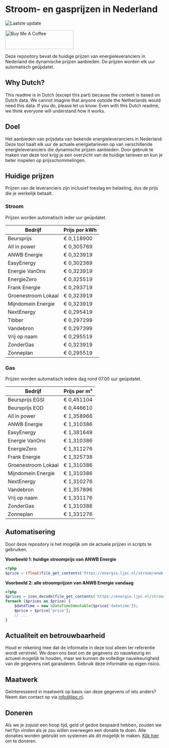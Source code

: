 # Stroom- en gasprijzen in Nederland

![Laatste update](https://img.shields.io/badge/laatste%20update-2024--11--20%2010%3A00%20CET-brightgreen)

<a href="https://www.buymeacoffee.com/Lars-" target="_blank"><img src="https://cdn.buymeacoffee.com/buttons/v2/default-orange.png" alt="Buy Me A Coffee" height="60" style="height: 60px !important;width: 217px !important;" ></a>

Deze repository bevat de huidige prijzen van energieleveranciers in Nederland die dynamische prijzen aanbieden. De prijzen worden elk uur automatisch geüpdatet.

## Why Dutch?

This readme is in Dutch (except this part) because the content is based on Dutch data. We cannot imagine that anyone outside the Netherlands would need this data. If you do, please let us know. Even with this Dutch readme, we think
everyone will understand how it works.

## Doel

Het aanbieden van prijsdata van bekende energieleveranciers in Nederland. Deze tool haalt elk uur de actuele energietarieven op van verschillende energieleveranciers die dynamische prijzen aanbieden. Door gebruik te maken van deze tool
krijg je een overzicht van de huidige tarieven en kun je beter inspelen op prijsschommelingen.

## Huidige prijzen

Prijzen van de leveranciers zijn inclusief toeslag en belasting, dus de prijs die je werkelijk betaalt.

### Stroom

Prijzen worden automatisch ieder uur geüpdatet.

 Bedrijf | Prijs per kWh 
---------|---------------
Beursprijs | € 0,118900
All in power | € 0,305769
ANWB Energie | € 0,323919
EasyEnergy | € 0,302369
Energie VanOns | € 0,323919
EnergieZero | € 0,325519
Frank Energie | € 0,293719
Groenestroom Lokaal | € 0,323919
Mijndomein Energie | € 0,323919
NextEnergy | € 0,295419
Tibber | € 0,297299
Vandebron | € 0,297399
Vrij op naam | € 0,295519
ZonderGas | € 0,323919
Zonneplan | € 0,295519


### Gas

Prijzen worden automatisch iedere dag rond 07.00 uur geüpdatet.

 Bedrijf | Prijs per m³ 
---------|--------------
Beursprijs EGSI | € 0,451104
Beursprijs EOD | € 0,446610
All in power | € 1,358966
ANWB Energie | € 1,310386
EasyEnergy | € 1,381649
Energie VanOns | € 1,310386
EnergieZero | € 1,311276
Frank Energie | € 1,325738
Groenestroom Lokaal | € 1,310386
Mijndomein Energie | € 1,310386
NextEnergy | € 1,310276
Vandebron | € 1,357896
Vrij op naam | € 1,331176
ZonderGas | € 1,310386
Zonneplan | € 1,331276


## Automatisering

Door deze repository is het mogelijk om de actuele prijzen in scripts te gebruiken.

**Voorbeeld 1: huidige stroomprijs van ANWB Energie**

```php
<?php
$price = (float)file_get_contents('https://energie.ljpc.nl/stroom/anwb-energie-nu.txt');

```

**Voorbeeld 2: alle stroomprijzen van ANWB Energie vandaag**

```php
<?php
$prices = json_decode(file_get_contents('https://energie.ljpc.nl/stroom/all-in-power-vandaag.json'),true);
foreach ($prices as $price) {
    $dateTime = new \DateTimeImmutable($price['datetime']);
    $price = $price['price'];
    // ...
}
```

## Actualiteit en betrouwbaarheid

Houd er rekening mee dat de informatie in deze tool alleen ter referentie wordt verstrekt. We doen ons best om de gegevens zo nauwkeurig en actueel mogelijk te houden, maar we kunnen de volledige nauwkeurigheid van de gegevens niet
garanderen. Gebruik deze informatie op eigen risico.

## Maatwerk

Geïnteresseerd in maatwerk op basis van deze gegevens of iets anders? Neem dan contact op
via [info@ljpc.nl](mailto:info@ljpc.nl?subject=Energie%20prijzen).

## Doneren

Als we je zojuist een hoop tijd, geld of gedoe bespaard hebben, zouden we het fijn vinden als je zou willen overwegen een
donatie te doen. Alle donaties worden gebruikt om systemen als dit mogelijk te
maken. [Klik hier](https://www.buymeacoffee.com/Lars-) om te doneren.

